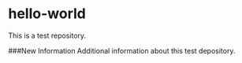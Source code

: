# hello-world
This is a test repository.

###New Information
Additional information about this test depository.
